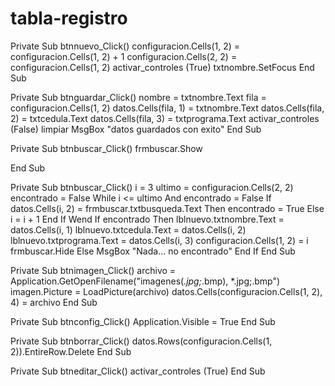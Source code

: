 # tabla-registro

Private Sub btnnuevo_Click()
    configuracion.Cells(1, 2) = configuracion.Cells(1, 2) + 1
    configuracion.Cells(2, 2) = configuracion.Cells(1, 2)
    activar_controles (True)
    txtnombre.SetFocus
End Sub


Private Sub btnguardar_Click()
    nombre = txtnombre.Text
    fila = configuracion.Cells(1, 2)
    datos.Cells(fila, 1) = txtnombre.Text
    datos.Cells(fila, 2) = txtcedula.Text
    datos.Cells(fila, 3) = txtprograma.Text
    activar_controles (False)
    limpiar
    MsgBox "datos guardados con exito"
End Sub


Private Sub btnbuscar_Click()
    frmbuscar.Show
    
End Sub

Private Sub btnbuscar_Click()
    i = 3
    ultimo = configuracion.Cells(2, 2)
    encontrado = False
    While i <= ultimo And encontrado = False
        If datos.Cells(i, 2) = frmbuscar.txtbusqueda.Text Then
           encontrado = True
        Else
            i = i + 1
        End If
    Wend
    If encontrado Then
        lblnuevo.txtnombre.Text = datos.Cells(i, 1)
        lblnuevo.txtcedula.Text = datos.Cells(i, 2)
        lblnuevo.txtprograma.Text = datos.Cells(i, 3)
        configuracion.Cells(1, 2) = i
        frmbuscar.Hide
    Else
        MsgBox "Nada... no encontrado"
    End If
End Sub

Private Sub btnimagen_Click()
    archivo = Application.GetOpenFilename("imagenes(*.jpg;*.bmp), *.jpg;.bmp")
    imagen.Picture = LoadPicture(archivo)
    datos.Cells(configuracion.Cells(1, 2), 4) = archivo
End Sub


Private Sub btnconfig_Click()
Application.Visible = True
End Sub


Private Sub btnborrar_Click()
    datos.Rows(configuracion.Cells(1, 2)).EntireRow.Delete
End Sub

Private Sub btneditar_Click()
    activar_controles (True)
End Sub

